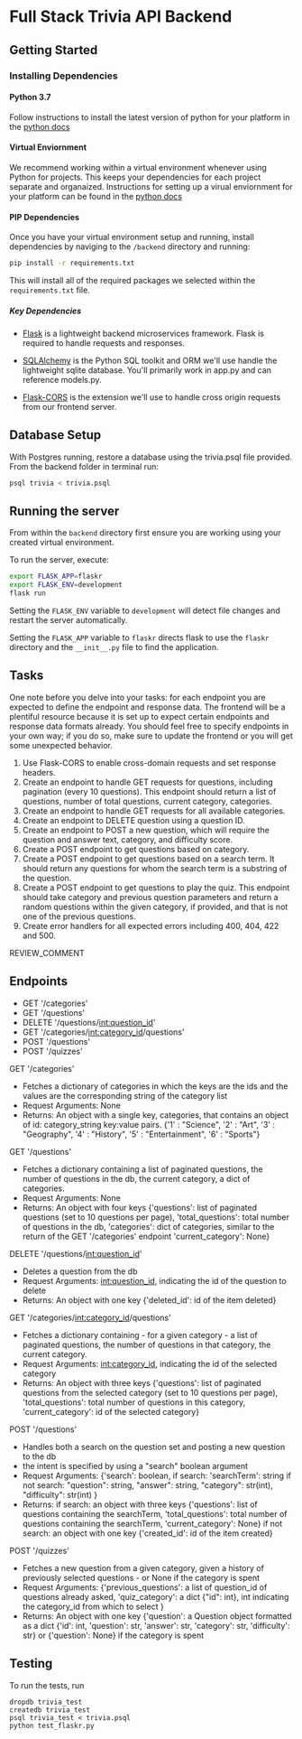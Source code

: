 # Full Stack Trivia API Backend

## Getting Started

### Installing Dependencies

#### Python 3.7

Follow instructions to install the latest version of python for your platform in the [python docs](https://docs.python.org/3/using/unix.html#getting-and-installing-the-latest-version-of-python)

#### Virtual Enviornment

We recommend working within a virtual environment whenever using Python for projects. This keeps your dependencies for each project separate and organaized. Instructions for setting up a virual enviornment for your platform can be found in the [python docs](https://packaging.python.org/guides/installing-using-pip-and-virtual-environments/)

#### PIP Dependencies

Once you have your virtual environment setup and running, install dependencies by naviging to the `/backend` directory and running:

```bash
pip install -r requirements.txt
```

This will install all of the required packages we selected within the `requirements.txt` file.

##### Key Dependencies

- [Flask](http://flask.pocoo.org/)  is a lightweight backend microservices framework. Flask is required to handle requests and responses.

- [SQLAlchemy](https://www.sqlalchemy.org/) is the Python SQL toolkit and ORM we'll use handle the lightweight sqlite database. You'll primarily work in app.py and can reference models.py. 

- [Flask-CORS](https://flask-cors.readthedocs.io/en/latest/#) is the extension we'll use to handle cross origin requests from our frontend server. 

## Database Setup
With Postgres running, restore a database using the trivia.psql file provided. From the backend folder in terminal run:
```bash
psql trivia < trivia.psql
```

## Running the server

From within the `backend` directory first ensure you are working using your created virtual environment.

To run the server, execute:

```bash
export FLASK_APP=flaskr
export FLASK_ENV=development
flask run
```

Setting the `FLASK_ENV` variable to `development` will detect file changes and restart the server automatically.

Setting the `FLASK_APP` variable to `flaskr` directs flask to use the `flaskr` directory and the `__init__.py` file to find the application. 

## Tasks

One note before you delve into your tasks: for each endpoint you are expected to define the endpoint and response data. The frontend will be a plentiful resource because it is set up to expect certain endpoints and response data formats already. You should feel free to specify endpoints in your own way; if you do so, make sure to update the frontend or you will get some unexpected behavior. 

1. Use Flask-CORS to enable cross-domain requests and set response headers. 
2. Create an endpoint to handle GET requests for questions, including pagination (every 10 questions). This endpoint should return a list of questions, number of total questions, current category, categories. 
3. Create an endpoint to handle GET requests for all available categories. 
4. Create an endpoint to DELETE question using a question ID. 
5. Create an endpoint to POST a new question, which will require the question and answer text, category, and difficulty score. 
6. Create a POST endpoint to get questions based on category. 
7. Create a POST endpoint to get questions based on a search term. It should return any questions for whom the search term is a substring of the question. 
8. Create a POST endpoint to get questions to play the quiz. This endpoint should take category and previous question parameters and return a random questions within the given category, if provided, and that is not one of the previous questions. 
9. Create error handlers for all expected errors including 400, 404, 422 and 500. 

REVIEW_COMMENT

## Endpoints
- GET '/categories'
- GET '/questions'
- DELETE '/questions/<int:question_id>'
- GET '/categories/<int:category_id>/questions'
- POST '/questions'
- POST '/quizzes'


GET '/categories'
- Fetches a dictionary of categories in which the keys are the ids and the values are the corresponding string of the category list
- Request Arguments: None
- Returns: An object with a single key, categories, that contains an object of id: category_string key:value pairs. 
{'1' : "Science",
'2' : "Art",
'3' : "Geography",
'4' : "History",
'5' : "Entertainment",
'6' : "Sports"}
  
GET '/questions'
- Fetches a dictionary containing a list of paginated questions, the number of questions in the db, the current category, a dict of categories.
- Request Arguments: None
- Returns: An object with four keys
{'questions': list of paginated questions (set to 10 questions per page),
'total_questions': total number of questions in the db,
'categories': dict of categories, similar to the return of the GET '/categories' endpoint
'current_category': None}

DELETE '/questions/<int:question_id>'
- Deletes a question from the db
- Request Arguments: <int:question_id>, indicating the id of the question to delete
- Returns: An object with one key
{'deleted_id': id of the item deleted}

GET '/categories/<int:category_id>/questions'
- Fetches a dictionary containing - for a given category - a list of paginated questions, the number of questions in that category, the current category.
- Request Arguments: <int:category_id>, indicating the id of the selected category 
- Returns: An object with three keys
{'questions': list of paginated questions from the selected category (set to 10 questions per page),
'total_questions': total number of questions in this category,
'current_category': id of the selected category}

POST '/questions'
- Handles both a search on the question set and posting a new question to the db 
- the intent is specified by using a "search" boolean argument
- Request Arguments:
{'search': boolean,
  if search:
    'searchTerm': string
  if not search:
    "question": string, "answer": string, "category": str(int), "difficulty": str(int)
}
- Returns:
  if search: an object with three keys
    {'questions': list of questions containing the searchTerm,
    'total_questions': total number of questions containing the searchTerm,
    'current_category': None}
  if not search: an object with one key
    {'created_id': id of the item created}

POST '/quizzes'
- Fetches a new question from a given category, given a history of previously selected questions - or None if the category is spent
- Request Arguments:
{'previous_questions': a list of question_id of questions already asked,
'quiz_category': a dict {"id": int}, int indicating the category_id from which to select
}
- Returns: An object with one key
{'question': a Question object formatted as a dict  {'id': int, 'question': str, 'answer': str, 'category': str, 'difficulty': str}
or
{'question': None} if the category is spent
  
## Testing
To run the tests, run
```
dropdb trivia_test
createdb trivia_test
psql trivia_test < trivia.psql
python test_flaskr.py
```